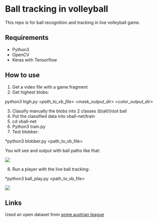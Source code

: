 # Ball tracking in volleyball

This repo is for ball recognition and tracking in live volleyball game.

## Requirements
- Python3
- OpenCV
- Keras with Tensorflow

## How to use

1. Get a video file with a game fragment
2. Get highest blobs:

*python3 high.py <path_to_vb_file> <mask_output_dir> <color_output_dir>*

3. Classify manually the blobs into 2 classes (b)all/(n)ot ball
4. Put the classified data into vball-net/train
5. cd vball-net
6. Python3 train.py
7. Test blobber: 

*python3 blobber.py <path_to_vb_file> 

You will see and output with ball paths like that:

<img src="https://github.com/tprlab/vball/raw/master/images/paths.jpg"/>

8. Run a player with the live ball tracking:

*python3 ball_play.py <path_to_vb_file> 

<img src="https://github.com/tprlab/vball/raw/master/images/vball_tracking.gif"/>

## Links

Used an open dataset from [some austrian league](https://www.tugraz.at/institute/icg/research/team-bischof/lrs/downloads/vb14/)
